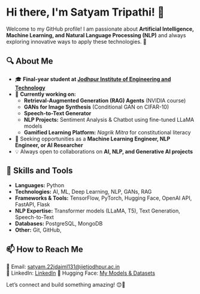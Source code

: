 # Hi there, I'm Satyam Tripathi! 👋  

Welcome to my GitHub profile! I am passionate about **Artificial Intelligence, Machine Learning, and Natural Language Processing (NLP)** and always exploring innovative ways to apply these technologies. 🚀  

## 🔍 About Me  

- 🎓 **Final-year student at [Jodhpur Institute of Engineering and Technology](https://www.jietjodhpur.ac.in/)**  
- 🌱 **Currently working on:**  
  - **Retrieval-Augmented Generation (RAG) Agents** (NVIDIA course)  
  - **GANs for Image Synthesis** (Conditional GAN on CIFAR-10)  
  - **Speech-to-Text Generator**  
  - **NLP Projects:** Sentiment Analysis & Chatbot using fine-tuned LLaMA models  
  - **Gamified Learning Platform:** *Nagrik Mitra* for constitutional literacy  
- 💼 Seeking opportunities as a **Machine Learning Engineer, NLP Engineer, or AI Researcher**  
- 💡 Always open to collaborations on **AI, NLP, and Generative AI projects**  

## 🚀 Skills and Tools  

- **Languages:** Python  
- **Technologies:** AI, ML, Deep Learning, NLP, GANs, RAG  
- **Frameworks & Tools:** TensorFlow, PyTorch, Hugging Face, OpenAI API, FastAPI, Flask  
- **NLP Expertise:** Transformer models (LLaMA, T5), Text Generation, Speech-to-Text  
- **Databases:** PostgreSQL, MongoDB  
- **Other:** Git, GitHub,   

## 📫 How to Reach Me  

📧 Email: [satyam.22jdaiml131@jietjodhpur.ac.in](mailto:satyam.22jdaiml131@jietjodhpur.ac.in)  
💼 LinkedIn: [LinkedIn](https://www.linkedin.com/in/satyam-tripathi-a926b5254/)
🔗 Hugging Face: [My Models & Datasets](https://huggingface.co/satyamtripathii)  

Let’s connect and build something amazing! 😊🚀  
